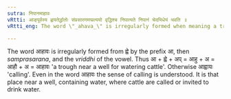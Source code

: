 ```yaml
---
sutra: निपानमाहावः
vRtti: आङ्पूर्वस्य ह्वयतेर्द्धातोः संप्रसारणमप्प्रत्ययो वृद्धिश्च निपात्यते निपानं चेदभिधेयं भवति ॥
vRtti_eng: The word \"_ahava_\" is irregularly formed when meaning a trough.

---
```

The word आहावः is irregularly formed from ह्वे by the prefix आ, then _samprasarana_, and the _vriddhi_ of the vowel. Thus आ + ह्वे + अप् = आहु + अ = आहौ + अ = आहावः 'a trough near a well for watering cattle'. Otherwise आह्वायः 'calling'. Even in the word आहावः the sense of calling is understood. It is that place near a well, containing water, where cattle are called or invited to drink water.